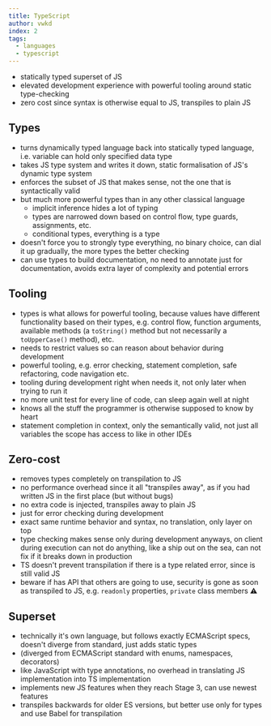 ```yaml
---
title: TypeScript
author: vwkd
index: 2
tags:
  - languages
  - typescript
---
```


- statically typed superset of JS
- elevated development experience with powerful tooling around static type-checking
- zero cost since syntax is otherwise equal to JS, transpiles to plain JS



## Types

- turns dynamically typed language back into statically typed language, i.e. variable can hold only specified data type
- takes JS type system and writes it down, static formalisation of JS's dynamic type system
- enforces the subset of JS that makes sense, not the one that is syntactically valid
- but much more powerful types than in any other classical language
  - implicit inference hides a lot of typing
  - types are narrowed down based on control flow, type guards, assignments, etc.
  - conditional types, everything is a type
- doesn't force you to strongly type everything, no binary choice, can dial it up gradually, the more types the better checking
- can use types to build documentation, no need to annotate just for documentation, avoids extra layer of complexity and potential errors



## Tooling

- types is what allows for powerful tooling, because values have different functionality based on their types, e.g. control flow, function arguments, available methods (a `toString()` method but not necessarily a `toUpperCase()` method), etc.
- needs to restrict values so can reason about behavior during development
- powerful tooling, e.g. error checking, statement completion, safe refactoring, code navigation etc.
- tooling during development right when needs it, not only later when trying to run it
- no more unit test for every line of code, can sleep again well at night
- knows all the stuff the programmer is otherwise supposed to know by heart
- statement completion in context, only the semantically valid, not just all variables the scope has access to like in other IDEs



## Zero-cost

- removes types completely on transpilation to JS
- no performance overhead since it all "transpiles away", as if you had written JS in the first place (but without bugs)
- no extra code is injected, transpiles away to plain JS
- just for error checking during development
- exact same runtime behavior and syntax, no translation, only layer on top
- type checking makes sense only during development anyways, on client during execution can not do anything, like a ship out on the sea, can not fix if it breaks down in production
- TS doesn't prevent transpilation if there is a type related error, since is still valid JS
- beware if has API that others are going to use, security is gone as soon as transpiled to JS, e.g. `readonly` properties, `private` class members ⚠️



## Superset

- technically it's own language, but follows exactly ECMAScript specs, doesn't diverge from standard, just adds static types
- (diverged from ECMAScript standard with enums, namespaces, decorators)
- like JavaScript with type annotations, no overhead in translating JS implementation into TS implementation
- implements new JS features when they reach Stage 3, can use newest features
- transpiles backwards for older ES versions, but better use only for types and use Babel for transpilation